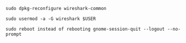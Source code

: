 ```
sudo dpkg-reconfigure wireshark-common
```

```
sudo usermod -a -G wireshark $USER
```

```
sudo reboot instead of rebooting gnome-session-quit --logout --no-prompt
```
